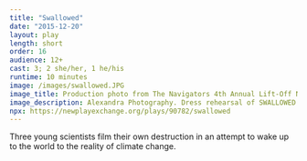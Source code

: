 ```yaml
---
title: "Swallowed"
date: "2015-12-20"
layout: play
length: short
order: 16
audience: 12+
cast: 3; 2 she/her, 1 he/his
runtime: 10 minutes
image: /images/swallowed.JPG
image_title: Production photo from The Navigators 4th Annual Lift-Off New Play Series.
image_description: Alexandra Photography. Dress rehearsal of SWALLOWED by Rachel Bublitz, directed by Christina Rose Ashby, featured at The Navigators 4th Annual Lift-Off New Play Series. Camila Padilla and Samantha E. Turlington
npx: https://newplayexchange.org/plays/90782/swallowed
---
```


Three young scientists film their own destruction in an attempt to wake up to the world to the reality of climate change.
